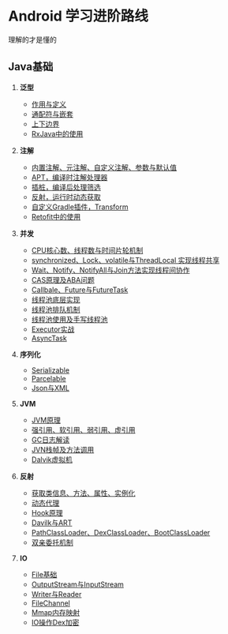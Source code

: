# Android 学习进阶路线
理解的才是懂的

## Java基础

1. **泛型**
    - [作用与定义](https://github.com/XiaoArea/Learning-route/blob/master/document/Java%E5%9F%BA%E7%A1%80/%E6%B3%9B%E5%9E%8B/%E6%B3%9B%E5%9E%8B%E7%9A%84%E4%BD%9C%E7%94%A8%E4%B8%8E%E5%AE%9A%E4%B9%89.md)
    - [通配符与嵌套](#)
    - [上下边界](#)
    - [RxJava中的使用](#)
	
2. **注解**
    - [内置注解、元注解、自定义注解、参数与默认值](#)
    - [APT，编译时注解处理器](#)
    - [插桩，编译后处理筛选](#)
    - [反射，运行时动态获取](#)
    - [自定义Gradle插件，Transform](#)
    - [Retofit中的使用](#)
    
3. **并发**
    - [CPU核心数、线程数与时间片轮机制](#)
    - [synchronized、Lock、volatile与ThreadLocal 实现线程共享](#)
    - [Wait、Notify、NotifyAll与Join方法实现线程间协作](#)
    - [CAS原理及ABA问题](#)
    - [Callbale、Future与FutureTask](#)
    - [线程池底层实现](#)
    - [线程池排队机制](#)
    - [线程池使用及手写线程池](#)
    - [Executor实战](#)
    - [AsyncTask](#)
    
4. **序列化**
    - [Serializable](#)
    - [Parcelable](#)
    - [Json与XML](#)
    
5. **JVM**
    - [JVM原理](#)
    - [强引用、软引用、弱引用、虚引用](#)
    - [GC日志解读](#)
    - [JVN栈帧及方法调用](#)
    - [Dalvik虚拟机](#)
    
6. **反射**
    - [获取类信息、方法、属性、实例化](#)
    - [动态代理](#)
    - [Hook原理](#)
    - [Davilk与ART](#)
    - [PathClassLoader、DexClassLoader、BootClassLoader](#)
    - [双亲委托机制](#)
    
7. **IO**
    - [File基础](#)
    - [OutputStream与InputStream](#)
    - [Writer与Reader](#)
    - [FileChannel](#)
    - [Mmap内存映射](#)
    - [IO操作Dex加密](#)
